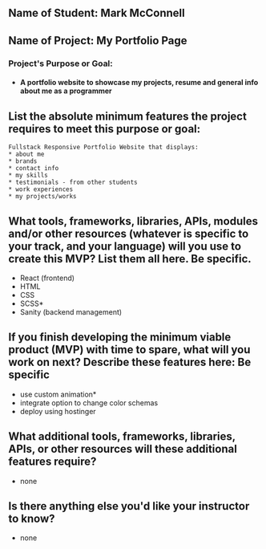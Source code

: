 ## Name of Student: Mark McConnell

## Name of Project: My Portfolio Page

### Project's Purpose or Goal: 
* #### A portfolio website to showcase my projects, resume and general info about me as a programmer

## List the absolute minimum features the project requires to meet this purpose or goal:
    Fullstack Responsive Portfolio Website that displays:
    * about me
    * brands
    * contact info
    * my skills
    * testimonials - from other students
    * work experiences
    * my projects/works 

## What tools, frameworks, libraries, APIs, modules and/or other resources (whatever is specific to your track, and your language) will you use to create this MVP? List them all here. Be specific.
* React (frontend)
* HTML
* CSS
* SCSS*
* Sanity (backend management)

## If you finish developing the minimum viable product (MVP) with time to spare, what will you work on next? Describe these features here: Be specific
* use custom animation*
* integrate option to change color schemas
* deploy using hostinger

## What additional tools, frameworks, libraries, APIs, or other resources will these additional features require?
* none

## Is there anything else you'd like your instructor to know?
* none 